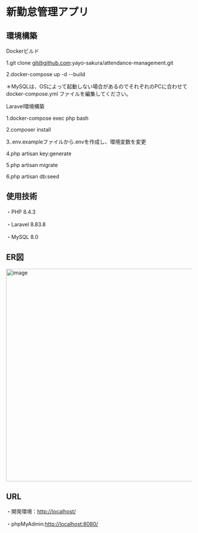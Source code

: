 # 新勤怠管理アプリ
## 環境構築
Dockerビルド

1.git clone git@github.com:yayo-sakura/attendance-management.git

2.docker-compose up -d --build


＊MySQLは、OSによって起動しない場合があるのでそれぞれのPCに合わせて docker-compose.yml ファイルを編集してください。

Laravel環境構築

1.docker-compose exec php bash

2.composer install

3..env.exampleファイルから.envを作成し、環境変数を変更

4.php artisan key:generate

5.php artisan migrate

6.php artisan db:seed


## 使用技術

・PHP 8.4.3

・Laravel 8.83.8

・MySQL 8.0


## ER図
<img width="967" height="576" alt="image" src="https://github.com/user-attachments/assets/cf9edf09-f8c7-4b8f-be41-4c3479528568" />


## URL
・開発環境：[http://localhost/](http://localhost/)

・phpMyAdmin:[http://localhost:8080/](http://localhost:8080/)
